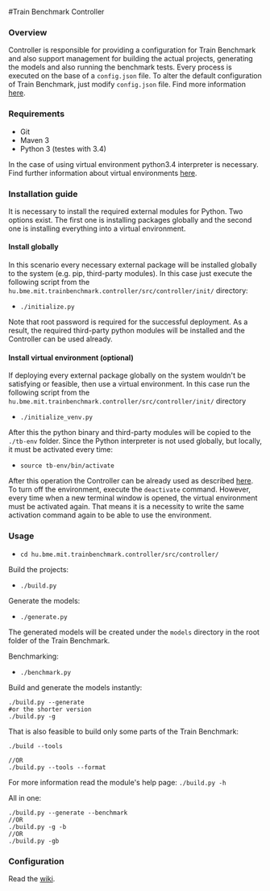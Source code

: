 #Train Benchmark Controller

### Overview
Controller is responsible for providing a configuration for Train Benchmark and also support management for building the actual projects, generating the models and also running the benchmark tests. Every process is executed on the base of a `config.json` file. To alter the default configuration of Train Benchmark, just modify `config.json` file. Find more information [here](https://github.com/FTSRG/trainbenchmark/wiki/Configuration).

### Requirements
* Git
* Maven 3
* Python 3 (testes with 3.4)

In the case of using virtual environment python3.4 interpreter is necessary.
Find further information about virtual environments [here](#install-virtual-environment-optional).

### Installation guide

It is necessary to install the required external modules for Python. Two options exist. The first one is installing packages globally and the second one is installing everything into a virtual environment.

#### Install globally

In this scenario every necessary external package will be installed globally to the system (e.g. pip, third-party modules). In this case just execute the following script from the `hu.bme.mit.trainbenchmark.controller/src/controller/init/` directory:
* `./initialize.py`

Note that root password is required for the successful deployment. As a result, the required third-party python modules will be installed and the Controller can be used already.

#### Install virtual environment (optional)

If deploying every external package globally on the system wouldn't be satisfying or feasible, then use a virtual environment. In this case run the following script from the `hu.bme.mit.trainbenchmark.controller/src/controller/init/` directory
* `./initialize_venv.py`

After this the python binary and third-party modules will be copied to the `./tb-env` folder. Since the Python interpreter is not used globally, but locally, it must be activated every time:
* `source tb-env/bin/activate`

After this operation the Controller can be already used as described [here](#usage).
To turn off the environment, execute the `deactivate` command. However, every time when a new terminal window is opened, the virtual environment must be activated again. That means it is a necessity to write the same activation command again to be able to use the environment.

### Usage

* `cd hu.bme.mit.trainbenchmark.controller/src/controller/`

Build the projects:
* `./build.py`

Generate the models:

* `./generate.py`

The generated models will be created under the `models` directory in the root folder of the Train Benchmark.

Benchmarking:

* `./benchmark.py`

Build and generate the models instantly:
```
./build.py --generate
#or the shorter version
./build.py -g
 ```
That is also feasible to build only some parts of the Train Benchmark:

```
./build --tools

//OR
./build.py --tools --format
```
For more information read the module's help page: `./build.py -h`

All in one:
```
./build.py --generate --benchmark
//OR
./build.py -g -b
//OR
./build.py -gb
```

### Configuration

Read the [wiki](https://github.com/FTSRG/trainbenchmark/wiki/Configuration).
